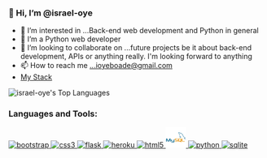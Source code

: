 ### 👋 Hi, I’m @israel-oye
- 👀 I’m interested in ...Back-end web development and Python in general
- 🌱 I’m a Python web developer
- 💞️ I’m looking to collaborate on ...future projects be it about back-end development, APIs or anything really. I'm looking forward to anything
- 📫 How to reach me ...ioyeboade@gmail.com
- [My Stack](https://stackshare.io/israel-oye/my-stack)

![israel-oye's Top Languages](https://github-readme-stats.vercel.app/api/top-langs/?username=israel-oye&theme=vue-dark&show_icons=true&hide_border=true&layout=compact)

<h3 align="left">Languages and Tools:</h3>
<p align="left"> <a href="https://getbootstrap.com" target="_blank" rel="noreferrer"> <img src="https://cdn.jsdelivr.net/gh/devicons/devicon/icons/bootstrap/bootstrap-original.svg" alt="bootstrap" width="40" height="40"/> </a> <a href="https://www.w3schools.com/css/" target="_blank" rel="noreferrer"> <img src="https://cdn.jsdelivr.net/gh/devicons/devicon/icons/css3/css3-plain.svg" alt="css3" width="40" height="40"/> </a> <a href="https://flask.palletsprojects.com/" target="_blank" rel="noreferrer"> <img src="https://cdn.jsdelivr.net/gh/devicons/devicon/icons/flask/flask-original.svg" alt="flask" width="40" height="40"/> </a> <a href="https://heroku.com" target="_blank" rel="noreferrer"> <img src="https://www.vectorlogo.zone/logos/heroku/heroku-icon.svg" alt="heroku" width="40" height="40"/> </a> <a href="https://www.w3.org/html/" target="_blank" rel="noreferrer"> <img src="https://cdn.jsdelivr.net/gh/devicons/devicon/icons/html5/html5-plain.svg" alt="html5" width="40" height="40"/> </a> <a href="https://www.mysql.com/" target="_blank" rel="noreferrer"> <img src="https://raw.githubusercontent.com/devicons/devicon/master/icons/mysql/mysql-original-wordmark.svg" alt="mysql" width="40" height="40"/> </a> <a href="https://www.python.org" target="_blank" rel="noreferrer"> <img src="https://cdn.jsdelivr.net/gh/devicons/devicon/icons/python/python-plain.svg" alt="python" width="40" height="40"/> </a> <a href="https://www.sqlite.org/" target="_blank" rel="noreferrer"> <img src="https://cdn.jsdelivr.net/gh/devicons/devicon/icons/sqlite/sqlite-plain.svg" alt="sqlite" width="40" height="40"/> </a> </p>


<!---
israel-oye/israel-oye is a ✨ special ✨ repository because its `README.md` (this file) appears on your GitHub profile.
You can click the Preview link to take a look at your changes.
--->
